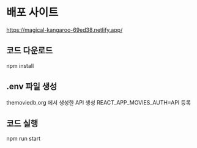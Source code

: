 # 배포 사이트

https://magical-kangaroo-69ed38.netlify.app/

## 코드 다운로드

npm install

## .env 파일 생성

themoviedb.org 에서 생성한 API 생성
REACT_APP_MOVIES_AUTH=API 등록

## 코드 실행

npm run start
